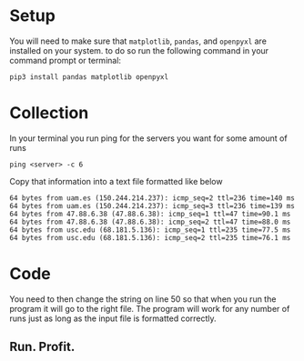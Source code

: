 # Setup

You will need to make sure that `matplotlib`, `pandas`, and `openpyxl` are installed on your system. to do so run the following command in your command prompt or terminal:

 ```pip3 install pandas matplotlib openpyxl```

# Collection

In your terminal you run ping for the servers you want for some amount of runs

  ```ping <server> -c 6```

Copy that information into a text file formatted like below
  ```64 bytes from uam.es (150.244.214.237): icmp_seq=1 ttl=236 time=141 ms
64 bytes from uam.es (150.244.214.237): icmp_seq=2 ttl=236 time=140 ms
64 bytes from uam.es (150.244.214.237): icmp_seq=3 ttl=236 time=139 ms
64 bytes from 47.88.6.38 (47.88.6.38): icmp_seq=1 ttl=47 time=90.1 ms
64 bytes from 47.88.6.38 (47.88.6.38): icmp_seq=2 ttl=47 time=88.0 ms
64 bytes from usc.edu (68.181.5.136): icmp_seq=1 ttl=235 time=77.5 ms
64 bytes from usc.edu (68.181.5.136): icmp_seq=2 ttl=235 time=76.1 ms
  ```

# Code

You need to then change the string on line 50 so that when you run the program it will go to the right file. The program will work for any number of runs just as long as the input file is formatted correctly.

## Run. Profit.